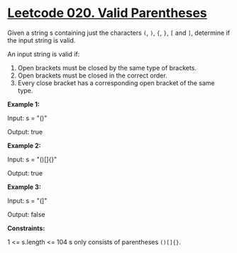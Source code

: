 # [Leetcode 020. Valid Parentheses](https://leetcode.com/problems/valid-parentheses)

Given a string s containing just the characters `(`, `)`, `{`, `}`, `[` and `]`, determine if the input string is valid.

An input string is valid if:

1. Open brackets must be closed by the same type of brackets.
2. Open brackets must be closed in the correct order.
3. Every close bracket has a corresponding open bracket of the same type.

**Example 1:**

Input: s = "()"

Output: true

**Example 2:**

Input: s = "()[]{}"

Output: true

**Example 3:**

Input: s = "(]"

Output: false

**Constraints:**

1 <= s.length <= 104
s only consists of parentheses `()[]{}`.
